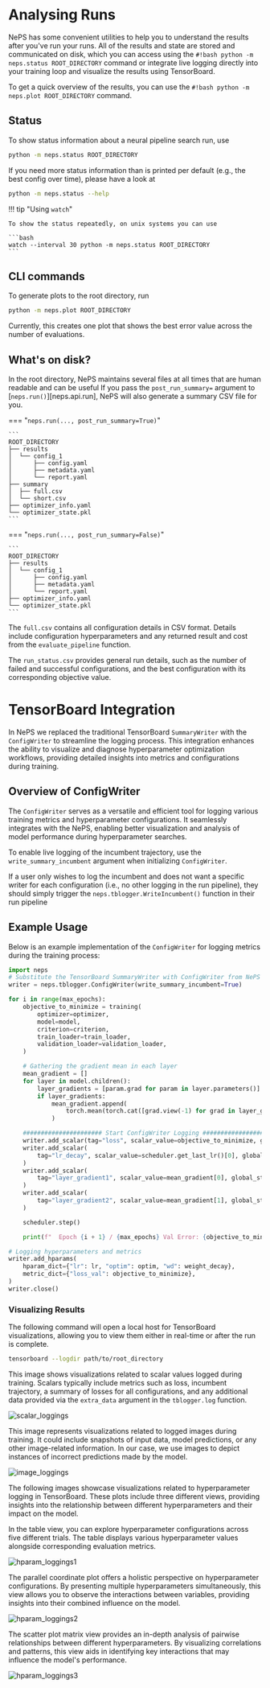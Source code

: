# Analysing Runs
NePS has some convenient utilities to help you to understand the results after you've run your runs.
All of the results and state are stored and communicated on disk, which you can access using
the `#!bash python -m neps.status ROOT_DIRECTORY` command or integrate live logging directly into your training loop
and visualize the results using TensorBoard.

To get a quick overview of the results, you can use the `#!bash python -m neps.plot ROOT_DIRECTORY` command.

## Status

To show status information about a neural pipeline search run, use

```bash
python -m neps.status ROOT_DIRECTORY
```

If you need more status information than is printed per default (e.g., the best config over time), please have a look at

```bash
python -m neps.status --help
```

!!! tip "Using `watch`"

    To show the status repeatedly, on unix systems you can use

    ```bash
    watch --interval 30 python -m neps.status ROOT_DIRECTORY
    ```

## CLI commands

To generate plots to the root directory, run

```bash
python -m neps.plot ROOT_DIRECTORY
```

Currently, this creates one plot that shows the best error value across the number of evaluations.

## What's on disk?
In the root directory, NePS maintains several files at all times that are human readable and can be useful
If you pass the `post_run_summary=` argument to [`neps.run()`][neps.api.run],
NePS will also generate a summary CSV file for you.

=== "`neps.run(..., post_run_summary=True)`"

    ```
    ROOT_DIRECTORY
    ├── results
    │  └── config_1
    │      ├── config.yaml
    │      ├── metadata.yaml
    │      └── report.yaml
    ├── summary
    │  ├── full.csv
    │  └── short.csv
    ├── optimizer_info.yaml
    └── optimizer_state.pkl
    ```


=== "`neps.run(..., post_run_summary=False)`"

    ```
    ROOT_DIRECTORY
    ├── results
    │  └── config_1
    │      ├── config.yaml
    │      ├── metadata.yaml
    │      └── report.yaml
    ├── optimizer_info.yaml
    └── optimizer_state.pkl
    ```


The `full.csv` contains all configuration details in CSV format.
Details include configuration hyperparameters and any returned result and cost from the `evaluate_pipeline` function.

The `run_status.csv` provides general run details, such as the number of failed and successful configurations,
and the best configuration with its corresponding objective value.

# TensorBoard Integration

In NePS we replaced the traditional TensorBoard `SummaryWriter` with the `ConfigWriter` to streamline the logging process. This integration enhances the ability to visualize and diagnose hyperparameter optimization workflows, providing detailed insights into metrics and configurations during training.

## Overview of ConfigWriter

The `ConfigWriter` serves as a versatile and efficient tool for logging various training metrics and hyperparameter configurations. It seamlessly integrates with the NePS, enabling better visualization and analysis of model performance during hyperparameter searches.

To enable live logging of the incumbent trajectory, use the `write_summary_incumbent` argument when initializing `ConfigWriter`.

If a user only wishes to log the incumbent and does not want a specific writer for each configuration (i.e., no other logging in the run pipeline), they should simply trigger the `neps.tblogger.WriteIncumbent()` function in their run pipeline

## Example Usage

Below is an example implementation of the `ConfigWriter` for logging metrics during the training process:

```python
import neps
# Substitute the TensorBoard SummaryWriter with ConfigWriter from NePS
writer = neps.tblogger.ConfigWriter(write_summary_incumbent=True)

for i in range(max_epochs):
    objective_to_minimize = training(
        optimizer=optimizer,
        model=model,
        criterion=criterion,
        train_loader=train_loader,
        validation_loader=validation_loader,
    )

    # Gathering the gradient mean in each layer
    mean_gradient = []
    for layer in model.children():
        layer_gradients = [param.grad for param in layer.parameters()]
        if layer_gradients:
            mean_gradient.append(
                torch.mean(torch.cat([grad.view(-1) for grad in layer_gradients]))
            )

    ###################### Start ConfigWriter Logging ######################
    writer.add_scalar(tag="loss", scalar_value=objective_to_minimize, global_step=i)
    writer.add_scalar(
        tag="lr_decay", scalar_value=scheduler.get_last_lr()[0], global_step=i
    )
    writer.add_scalar(
        tag="layer_gradient1", scalar_value=mean_gradient[0], global_step=i
    )
    writer.add_scalar(
        tag="layer_gradient2", scalar_value=mean_gradient[1], global_step=i
    )

    scheduler.step()

    print(f"  Epoch {i + 1} / {max_epochs} Val Error: {objective_to_minimize} ")

# Logging hyperparameters and metrics
writer.add_hparams(
    hparam_dict={"lr": lr, "optim": optim, "wd": weight_decay},
    metric_dict={"loss_val": objective_to_minimize},
)
writer.close()
```

### Visualizing Results

The following command will open a local host for TensorBoard visualizations, allowing you to view them either in real-time or after the run is complete.

```bash
tensorboard --logdir path/to/root_directory
```

This image shows visualizations related to scalar values logged during training. Scalars typically include metrics such as loss, incumbent trajectory, a summary of losses for all configurations, and any additional data provided via the `extra_data` argument in the `tblogger.log` function.

![scalar_loggings](../doc_images/tensorboard/tblogger_scalar.jpg)

This image represents visualizations related to logged images during training.
It could include snapshots of input data, model predictions, or any other image-related information.
In our case, we use images to depict instances of incorrect predictions made by the model.

![image_loggings](../doc_images/tensorboard/tblogger_image.jpg)

The following images showcase visualizations related to hyperparameter logging in TensorBoard.
These plots include three different views, providing insights into the relationship between different hyperparameters and their impact on the model.

In the table view, you can explore hyperparameter configurations across five different trials.
The table displays various hyperparameter values alongside corresponding evaluation metrics.

![hparam_loggings1](../doc_images/tensorboard/tblogger_hparam1.jpg)

The parallel coordinate plot offers a holistic perspective on hyperparameter configurations.
By presenting multiple hyperparameters simultaneously, this view allows you to observe the interactions between variables, providing insights into their combined influence on the model.

![hparam_loggings2](../doc_images/tensorboard/tblogger_hparam2.jpg)

The scatter plot matrix view provides an in-depth analysis of pairwise relationships between different hyperparameters.
By visualizing correlations and patterns, this view aids in identifying key interactions that may influence the model's performance.

![hparam_loggings3](../doc_images/tensorboard/tblogger_hparam3.jpg)
